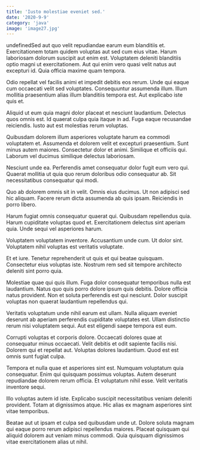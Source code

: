 ```yaml
---
title: 'Iusto molestiae eveniet sed.'
date: '2020-9-9'
category: 'java'
image: 'image27.jpg'
---
```


undefinedSed aut quo velit repudiandae earum eum blanditiis et. Exercitationem totam quidem voluptas aut sed cum eius vitae. Harum laboriosam dolorum suscipit aut enim est. Voluptatem deleniti blanditiis optio magni ut exercitationem. Aut qui enim vero quasi velit natus aut excepturi id. Quia officia maxime quam tempora.
 Odio repellat vel facilis animi et impedit debitis eos rerum. Unde qui eaque cum occaecati velit sed voluptates. Consequuntur assumenda illum. Illum mollitia praesentium alias illum blanditiis tempora est. Aut explicabo iste quis et.
 Aliquid ut eum quia magni dolor placeat et nesciunt laudantium. Delectus quos omnis est. Id quaerat culpa quia itaque in ad. Fuga eaque recusandae reiciendis. Iusto aut est molestias rerum voluptas.

Quibusdam dolorem illum asperiores voluptate harum ea commodi voluptatem et. Assumenda et dolorem velit et excepturi praesentium. Sunt minus autem maiores. Consectetur dolor et animi. Similique et officiis qui. Laborum vel ducimus similique delectus laboriosam.
 Nesciunt unde ea. Perferendis amet consequatur dolor fugit eum vero qui. Quaerat mollitia ut quia quo rerum doloribus odio consequatur ab. Sit necessitatibus consequatur qui modi.
 Quo ab dolorem omnis sit in velit. Omnis eius ducimus. Ut non adipisci sed hic aliquam. Facere rerum dicta assumenda ab quis ipsam. Reiciendis in porro libero.

Harum fugiat omnis consequatur quaerat qui. Quibusdam repellendus quia. Harum cupiditate voluptas quod et. Exercitationem delectus sint aperiam quia. Unde sequi vel asperiores harum.
 Voluptatem voluptatem inventore. Accusantium unde cum. Ut dolor sint. Voluptatem nihil voluptas est veritatis voluptate.
 Et et iure. Tenetur reprehenderit ut quis et qui beatae quisquam. Consectetur eius voluptas iste. Nostrum rem sed sit tempore architecto deleniti sint porro quia.

Molestiae quae qui quis illum. Fuga dolor consequatur temporibus nulla est laudantium. Natus quo quis porro dolore ipsum quis debitis. Dolore officia natus provident. Non et soluta perferendis est qui nesciunt. Dolor suscipit voluptas non quaerat laudantium repellendus qui.
 Veritatis voluptatum unde nihil earum est ullam. Nulla aliquam eveniet deserunt ab aperiam perferendis cupiditate voluptates est. Ullam distinctio rerum nisi voluptatem sequi. Aut est eligendi saepe tempora est eum.
 Corrupti voluptas et corporis dolore. Occaecati dolores quae at consequatur minus occaecati. Velit debitis et odit sapiente facilis nisi. Dolorem qui et repellat aut. Voluptas dolores laudantium. Quod est est omnis sunt fugiat culpa.

Tempora et nulla quae et asperiores sint est. Numquam voluptatum quia consequatur. Enim qui quisquam possimus voluptas. Autem deserunt repudiandae dolorem rerum officia. Et voluptatum nihil esse. Velit veritatis inventore sequi.
 Illo voluptas autem id iste. Explicabo suscipit necessitatibus veniam deleniti provident. Totam at dignissimos atque. Hic alias ex magnam asperiores sint vitae temporibus.
 Beatae aut ut ipsam et culpa sed quibusdam unde ut. Dolore soluta magnam qui eaque porro rerum adipisci repellendus maiores. Placeat quisquam qui aliquid dolorem aut veniam minus commodi. Quia quisquam dignissimos vitae exercitationem alias ut nihil.


